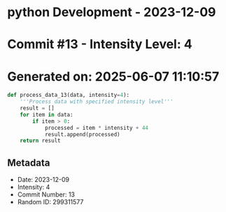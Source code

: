 ﻿# python Development - 2023-12-09
# Commit #13 - Intensity Level: 4
# Generated on: 2025-06-07 11:10:57
```python
def process_data_13(data, intensity=4):
    '''Process data with specified intensity level'''
    result = []
    for item in data:
        if item > 0:
            processed = item * intensity + 44
            result.append(processed)
    return result
```
## Metadata
- Date: 2023-12-09
- Intensity: 4
- Commit Number: 13
- Random ID: 299311577
